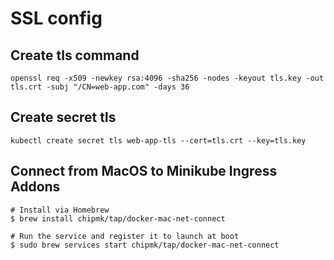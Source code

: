 # SSL config

## Create tls command

```shell
openssl req -x509 -newkey rsa:4096 -sha256 -nodes -keyout tls.key -out tls.crt -subj "/CN=web-app.com" -days 36
```

## Create secret tls

```shell
kubectl create secret tls web-app-tls --cert=tls.crt --key=tls.key
```

## Connect from MacOS to Minikube Ingress Addons

```shell
# Install via Homebrew
$ brew install chipmk/tap/docker-mac-net-connect

# Run the service and register it to launch at boot
$ sudo brew services start chipmk/tap/docker-mac-net-connect
```
